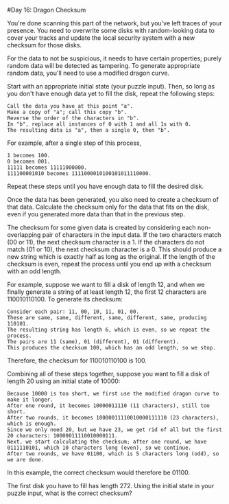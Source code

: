#Day 16: Dragon Checksum

You're done scanning this part of the network, but you've left traces of your presence. You need to overwrite some disks with random-looking data to cover your tracks and update the local security system with a new checksum for those disks.

For the data to not be suspicious, it needs to have certain properties; purely random data will be detected as tampering. To generate appropriate random data, you'll need to use a modified dragon curve.

Start with an appropriate initial state (your puzzle input). Then, so long as you don't have enough data yet to fill the disk, repeat the following steps:

    Call the data you have at this point "a".
    Make a copy of "a"; call this copy "b".
    Reverse the order of the characters in "b".
    In "b", replace all instances of 0 with 1 and all 1s with 0.
    The resulting data is "a", then a single 0, then "b".

For example, after a single step of this process,

    1 becomes 100.
    0 becomes 001.
    11111 becomes 11111000000.
    111100001010 becomes 1111000010100101011110000.

Repeat these steps until you have enough data to fill the desired disk.

Once the data has been generated, you also need to create a checksum of that data. Calculate the checksum only for the data that fits on the disk, even if you generated more data than that in the previous step.

The checksum for some given data is created by considering each non-overlapping pair of characters in the input data. If the two characters match (00 or 11), the next checksum character is a 1. If the characters do not match (01 or 10), the next checksum character is a 0. This should produce a new string which is exactly half as long as the original. If the length of the checksum is even, repeat the process until you end up with a checksum with an odd length.

For example, suppose we want to fill a disk of length 12, and when we finally generate a string of at least length 12, the first 12 characters are 110010110100. To generate its checksum:

    Consider each pair: 11, 00, 10, 11, 01, 00.
    These are same, same, different, same, different, same, producing 110101.
    The resulting string has length 6, which is even, so we repeat the process.
    The pairs are 11 (same), 01 (different), 01 (different).
    This produces the checksum 100, which has an odd length, so we stop.

Therefore, the checksum for 110010110100 is 100.

Combining all of these steps together, suppose you want to fill a disk of length 20 using an initial state of 10000:

    Because 10000 is too short, we first use the modified dragon curve to make it longer.
    After one round, it becomes 10000011110 (11 characters), still too short.
    After two rounds, it becomes 10000011110010000111110 (23 characters), which is enough.
    Since we only need 20, but we have 23, we get rid of all but the first 20 characters: 10000011110010000111.
    Next, we start calculating the checksum; after one round, we have 0111110101, which 10 characters long (even), so we continue.
    After two rounds, we have 01100, which is 5 characters long (odd), so we are done.

In this example, the correct checksum would therefore be 01100.

The first disk you have to fill has length 272. Using the initial state in your puzzle input, what is the correct checksum?
